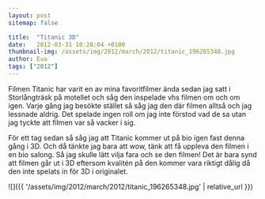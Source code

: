```yaml
---
layout: post
sitemap: false

title:  "Titanic 3D"
date:   2012-03-31 10:28:04 +0100
thumbnail-img: /assets/img/2012/march/2012/titanic_196265348.jpg
author: Eva
tags: ["2012"]
---
```


Filmen Titanic har varit en av mina favoritfilmer ända sedan jag satt i Storlångträsk på motellet och såg den inspelade vhs filmen om och om igen. Varje gång jag besökte stället så såg jag den där filmen alltså och jag lessnade aldrig. Det spelade ingen roll om jag inte förstod vad de sa utan jag tyckte att filmen var så vacker i sig.



För ett tag sedan så såg jag att Titanic kommer ut på bio igen fast denna gång i 3D. Och då tänkte jag bara att wow, tänk att få uppleva den filmen i en bio salong. Så jag skulle lätt vilja fara och se den filmen! Det är bara synd att filmen går ut i 3D eftersom kvalitén på den kommer vara riktigt dålig då den inte spelats in för 3D i originalet.

![]({{ '/assets/img/2012/march/2012/titanic_196265348.jpg'  | relative_url }})


